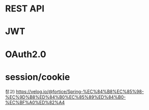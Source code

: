 # REST API

# JWT

# OAuth2.0

# session/cookie
참고) https://velog.io/@fortice/Spring-%EC%84%B8%EC%85%98-%EC%9D%B8%ED%84%B0%EC%85%89%ED%84%B0-%EC%BF%A0%ED%82%A4
